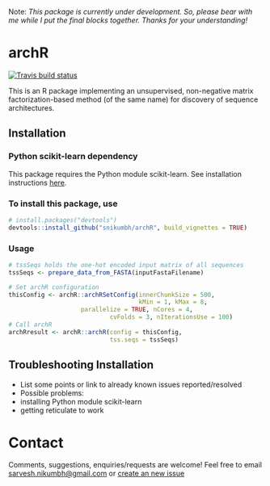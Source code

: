 
Note: _This package is currently under development. So, please bear with me while I put the final blocks together. Thanks for your understanding!_ 

# archR
<!-- badges: start -->
[![Travis build status](https://travis-ci.org/snikumbh/archR.svg?branch=master)](https://travis-ci.org/snikumbh/archR)
<!-- badges: end -->
This is an R package implementing an unsupervised, non-negative matrix factorization-based method (of the same name) for discovery of sequence architectures.


## Installation

### Python scikit-learn dependency
This package requires the Python module scikit-learn. See installation instructions [here](https://scikit-learn.org/stable/install.html).


### To install this package, use 

```r
# install.packages("devtools")
devtools::install_github("snikumbh/archR", build_vignettes = TRUE)
``` 


### Usage
```r
# tssSeqs holds the one-hot encoded input matrix of all sequences
tssSeqs <- prepare_data_from_FASTA(inputFastaFilename)

# Set archR configuration
thisConfig <- archR::archRSetConfig(innerChunkSize = 500,
                                    kMin = 1, kMax = 8, 
				    parallelize = TRUE, nCores = 4,
		                    cvFolds = 3, nIterationsUse = 100)
# Call archR
archRresult <- archR::archR(config = thisConfig, 
                            tss.seqs = tssSeqs)
```


## Troubleshooting Installation

- List some points or link to already known issues reported/resolved
- Possible problems: 
 - installing Python module scikit-learn 
 - getting reticulate to work

# Contact
Comments, suggestions, enquiries/requests are welcome! Feel free to email sarvesh.nikumbh@gmail.com or [create an new issue](https://github.com/snikumbh/archR/issues/new)
